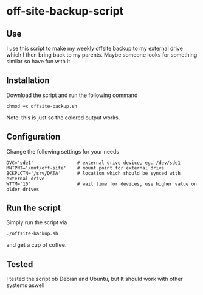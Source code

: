 off-site-backup-script
======================

Use
----

I use this script to make my weekly offsite backup to my external drive which I then bring back to my parents. Maybe someone looks for something similar so have fun with it.

Installation
----

Download the script and run the following command

```
chmod +x offsite-backup.sh
```

Note: this is just so the colored output works.

Configuration
----

Change the following settings for your needs

```
DVC='sde1'                # external drive device, eg. /dev/sde1
MNTPNT='/mnt/off-site'    # mount point for external drive
BCKPLCTN='/srv/DATA'      # location which should be synced with external drive
WTTM='10'                 # wait time for devices, use higher value on older drives
```

Run the script
----

Simply run the script via

```
./offsite-backup.sh
```

and get a cup of coffee.

Tested
----

I tested the script ob Debian and Ubuntu, but It should work with other systems aswell